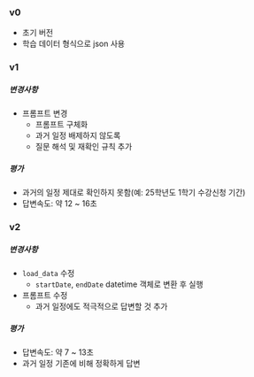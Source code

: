 ### v0

- 초기 버전
- 학습 데이터 형식으로 json 사용

### v1

##### 변경사항

- 프롬프트 변경
  - 프롬프트 구체화
  - 과거 일정 배제하지 않도록
  - 질문 해석 및 재확인 규칙 추가

##### 평가

- 과거의 일정 제대로 확인하지 못함(예: 25학년도 1학기 수강신청 기간)
- 답변속도: 약 12 ~ 16초

### v2

##### 변경사항

- `load_data` 수정
  - `startDate`, `endDate` datetime 객체로 변환 후 실행 
- 프롬프트 수정
  - 과거 일정에도 적극적으로 답변할 것 추가

##### 평가

- 답변속도: 약 7 ~ 13초
- 과거 일정 기존에 비해 정확하게 답변
